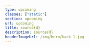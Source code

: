 ```yaml
---
type: upcoming
classes: ["static"]
section: upcoming
url: upcoming
title: source{d}
description: source{d}
headerImageUrl: /img/hero/back-1.jpg
---
```

